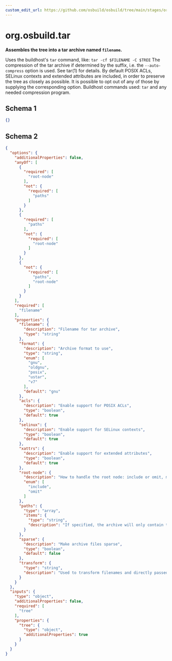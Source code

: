```yaml
---
custom_edit_url: https://github.com/osbuild/osbuild/tree/main/stages/org.osbuild.tar.meta.json
---
```

# org.osbuild.tar
<!--
[//]: # ( DO NOT MODIFY THIS FILE! )
[//]: # ( This content is generated by `scripts/pull_osbuild_modules.py` )
[//]: # ( Rather change the source of this: https://github.com/osbuild/osbuild/tree/main/stages/org.osbuild.tar.meta.json )
-->

**Assembles the tree into a tar archive named `filename`.**

Uses the buildhost's `tar` command, like: `tar -cf $FILENAME -C $TREE`
The compression of the tar archive if determined by the suffix, i.e.
the `--auto-compress` option is used. See tar(1) for details.
By default POSIX ACLs, SELinux contexts and extended attributes are included,
in order to preserve the tree as closely as possible. It is possible to opt
out of any of those by supplying the corresponding option.
Buildhost commands used: `tar` and any needed compression program.

## Schema 1

```json
{}
```

## Schema 2

```json
{
  "options": {
    "additionalProperties": false,
    "anyOf": [
      {
        "required": [
          "root-node"
        ],
        "not": {
          "required": [
            "paths"
          ]
        }
      },
      {
        "required": [
          "paths"
        ],
        "not": {
          "required": [
            "root-node"
          ]
        }
      },
      {
        "not": {
          "required": [
            "paths",
            "root-node"
          ]
        }
      }
    ],
    "required": [
      "filename"
    ],
    "properties": {
      "filename": {
        "description": "Filename for tar archive",
        "type": "string"
      },
      "format": {
        "description": "Archive format to use",
        "type": "string",
        "enum": [
          "gnu",
          "oldgnu",
          "posix",
          "ustar",
          "v7"
        ],
        "default": "gnu"
      },
      "acls": {
        "description": "Enable support for POSIX ACLs",
        "type": "boolean",
        "default": true
      },
      "selinux": {
        "description": "Enable support for SELinux contexts",
        "type": "boolean",
        "default": true
      },
      "xattrs": {
        "description": "Enable support for extended attributes",
        "type": "boolean",
        "default": true
      },
      "root-node": {
        "description": "How to handle the root node: include or omit, mutually exclusive with paths",
        "enum": [
          "include",
          "omit"
        ]
      },
      "paths": {
        "type": "array",
        "items": {
          "type": "string",
          "description": "If specified, the archive will only contain the specified paths, in the specified order"
        }
      },
      "sparse": {
        "description": "Make archive files sparse",
        "type": "boolean",
        "default": false
      },
      "transform": {
        "type": "string",
        "description": "Used to transform filenames and directly passed to --transform"
      }
    }
  },
  "inputs": {
    "type": "object",
    "additionalProperties": false,
    "required": [
      "tree"
    ],
    "properties": {
      "tree": {
        "type": "object",
        "additionalProperties": true
      }
    }
  }
}
```
